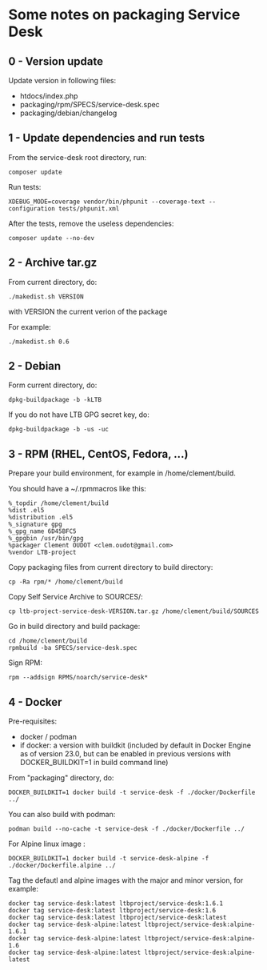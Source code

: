 # Some notes on packaging Service Desk

## 0 - Version update

Update version in following files:

* htdocs/index.php
* packaging/rpm/SPECS/service-desk.spec
* packaging/debian/changelog

## 1 - Update dependencies and run tests

From the service-desk root directory, run:

```
composer update
```

Run tests:

```
XDEBUG_MODE=coverage vendor/bin/phpunit --coverage-text --configuration tests/phpunit.xml
```

After the tests, remove the useless dependencies:

```
composer update --no-dev
```

## 2 - Archive tar.gz

From current directory, do:

```
./makedist.sh VERSION
```

with VERSION the current verion of the package

For example:

```
./makedist.sh 0.6
```


## 2 - Debian

Form current directory, do:

```
dpkg-buildpackage -b -kLTB
```

If you do not have LTB GPG secret key, do:

```
dpkg-buildpackage -b -us -uc
```

## 3 - RPM (RHEL, CentOS, Fedora, ...)

Prepare your build environment, for example in /home/clement/build.

You should have a ~/.rpmmacros like this:

```
%_topdir /home/clement/build
%dist .el5
%distribution .el5
%_signature gpg
%_gpg_name 6D45BFC5
%_gpgbin /usr/bin/gpg
%packager Clement OUDOT <clem.oudot@gmail.com>
%vendor LTB-project
```

Copy packaging files from current directory to build directory:

```
cp -Ra rpm/* /home/clement/build
```

Copy Self Service Archive to SOURCES/:

```
cp ltb-project-service-desk-VERSION.tar.gz /home/clement/build/SOURCES
```

Go in build directory and build package:

```
cd /home/clement/build
rpmbuild -ba SPECS/service-desk.spec
```

Sign RPM:

```
rpm --addsign RPMS/noarch/service-desk*
```

## 4 - Docker

Pre-requisites:

* docker / podman
* if docker: a version with buildkit (included by default in Docker Engine
  as of version 23.0, but can be enabled in previous versions with
  DOCKER_BUILDKIT=1 in build command line)

From "packaging" directory, do:

```
DOCKER_BUILDKIT=1 docker build -t service-desk -f ./docker/Dockerfile ../
```

You can also build with podman:

```
podman build --no-cache -t service-desk -f ./docker/Dockerfile ../
```

For Alpine linux image :

```
DOCKER_BUILDKIT=1 docker build -t service-desk-alpine -f ./docker/Dockerfile.alpine ../
```

Tag the defautl and alpine images with the major and minor version, for example:

```
docker tag service-desk:latest ltbproject/service-desk:1.6.1
docker tag service-desk:latest ltbproject/service-desk:1.6
docker tag service-desk:latest ltbproject/service-desk:latest
docker tag service-desk-alpine:latest ltbproject/service-desk:alpine-1.6.1
docker tag service-desk-alpine:latest ltbproject/service-desk:alpine-1.6
docker tag service-desk-alpine:latest ltbproject/service-desk:alpine-latest
```
